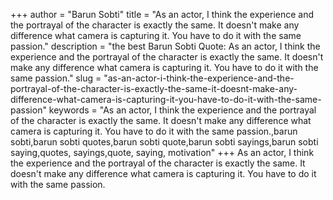+++
author = "Barun Sobti"
title = "As an actor, I think the experience and the portrayal of the character is exactly the same. It doesn't make any difference what camera is capturing it. You have to do it with the same passion."
description = "the best Barun Sobti Quote: As an actor, I think the experience and the portrayal of the character is exactly the same. It doesn't make any difference what camera is capturing it. You have to do it with the same passion."
slug = "as-an-actor-i-think-the-experience-and-the-portrayal-of-the-character-is-exactly-the-same-it-doesnt-make-any-difference-what-camera-is-capturing-it-you-have-to-do-it-with-the-same-passion"
keywords = "As an actor, I think the experience and the portrayal of the character is exactly the same. It doesn't make any difference what camera is capturing it. You have to do it with the same passion.,barun sobti,barun sobti quotes,barun sobti quote,barun sobti sayings,barun sobti saying,quotes, sayings,quote, saying, motivation"
+++
As an actor, I think the experience and the portrayal of the character is exactly the same. It doesn't make any difference what camera is capturing it. You have to do it with the same passion.
